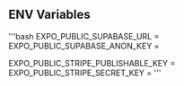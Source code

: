 ## ENV Variables


'''bash
EXPO_PUBLIC_SUPABASE_URL = 
EXPO_PUBLIC_SUPABASE_ANON_KEY = 

EXPO_PUBLIC_STRIPE_PUBLISHABLE_KEY = 
EXPO_PUBLIC_STRIPE_SECRET_KEY =
'''
